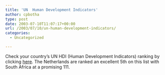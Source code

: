 ```yaml
---
title: 'UN  Human Development Indicators'
author: cpbotha
type: post
date: 2003-07-10T11:07:17+00:00
url: /2003/07/10/un-human-development-indicators/
categories:
  - Uncategorized

---
```

Check your country&#8217;s UN HDI (Human Development Indicators) ranking by clicking [here][1]. The Netherlands are ranked an excellent 5th on this list with South Africa at a promising 111.

 [1]: http://www.undp.org/hdr2003/indicator/index.html
